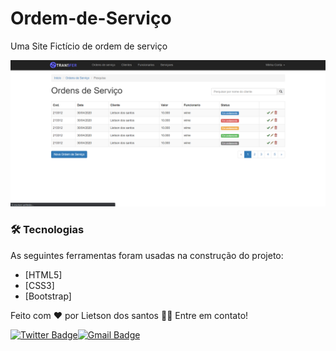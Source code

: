 # Ordem-de-Serviço
Uma Site Fictício de ordem de serviço

![screen capture](image.png)



### 🛠 Tecnologias

As seguintes ferramentas foram usadas na construção do projeto:

- [HTML5]
- [CSS3]
- [Bootstrap]

Feito com ❤️ por Lietson dos santos 👋🏽 Entre em contato!

[![Twitter Badge](https://img.shields.io/badge/-@Lietson-1ca0f1?style=flat-square&labelColor=1ca0f1&logo=twitter&logoColor=white&link=https://twitter.com/DosLietson)](https://twitter.com/https://twitter.com/DosLietson)[![Gmail Badge](https://img.shields.io/badge/-lietsondossanto@gmail.com-c14438?style=flat-square&logo=Gmail&logoColor=white&link=mailto:lietsondossanto@gmail.com)](mailto:lietsondossanto@gmail.com)
